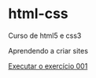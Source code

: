 # html-css
 Curso de html5 e css3

 Aprendendo a criar sites

<a href="https://paulovictorfaria.github.io/html-css/exercicios/ex001/index.html">Executar o exercício 001</a>